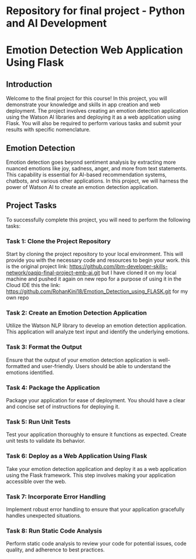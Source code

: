 # Repository for final project - Python and AI Development

# Emotion Detection Web Application Using Flask

## Introduction
Welcome to the final project for this course! In this project, you will demonstrate your knowledge and skills in app creation and web deployment. The project involves creating an emotion detection application using the Watson AI libraries and deploying it as a web application using Flask. You will also be required to perform various tasks and submit your results with specific nomenclature.

## Emotion Detection
Emotion detection goes beyond sentiment analysis by extracting more nuanced emotions like joy, sadness, anger, and more from text statements. This capability is essential for AI-based recommendation systems, chatbots, and various other applications. In this project, we will harness the power of Watson AI to create an emotion detection application.

## Project Tasks
To successfully complete this project, you will need to perform the following tasks:

### Task 1: Clone the Project Repository
Start by cloning the project repository to your local environment. This will provide you with the necessary code and resources to begin your work.
this is the original project link: https://github.com/ibm-developer-skills-network/oaqjp-final-project-emb-ai.git
but I have cloned it on my local machine and pushed it again on new repo for a purpose of using it in the Cloud IDE this the link: https://github.com/RohanKini18/Emotion_Detection_using_FLASK.git for my own repo 
### Task 2: Create an Emotion Detection Application
Utilize the Watson NLP library to develop an emotion detection application. This application will analyze text input and identify the underlying emotions.

### Task 3: Format the Output
Ensure that the output of your emotion detection application is well-formatted and user-friendly. Users should be able to understand the emotions identified.

### Task 4: Package the Application
Package your application for ease of deployment. You should have a clear and concise set of instructions for deploying it.

### Task 5: Run Unit Tests
Test your application thoroughly to ensure it functions as expected. Create unit tests to validate its behavior.

### Task 6: Deploy as a Web Application Using Flask
Take your emotion detection application and deploy it as a web application using the Flask framework. This step involves making your application accessible over the web.

### Task 7: Incorporate Error Handling
Implement robust error handling to ensure that your application gracefully handles unexpected situations.

### Task 8: Run Static Code Analysis
Perform static code analysis to review your code for potential issues, code quality, and adherence to best practices.

